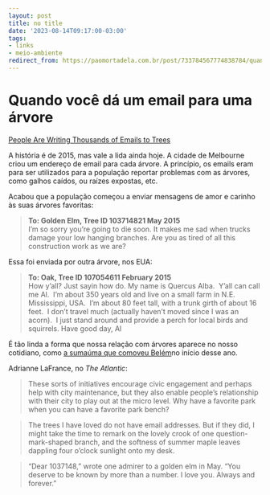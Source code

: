 ```yaml
---
layout: post
title: no title
date: '2023-08-14T09:17:00-03:00'
tags:
- links
- meio-ambiente
redirect_from: https://paomortadela.com.br/post/733784567774838784/quando-voc%C3%AA-d%C3%A1-um-email-para-uma-%C3%A1rvore
---
```

# Quando você dá um email para uma árvore

[People Are Writing Thousands of Emails to Trees](https://href.li/?https://www.theatlantic.com/technology/archive/2015/07/when-you-give-a-tree-an-email-address/398210/)

A história é de 2015, mas vale a lida ainda hoje. A cidade de Melbourne criou um endereço de email para cada árvore. A princípio, os emails eram para ser utilizados para a população reportar problemas com as árvores, como galhos caídos, ou raízes expostas, etc.

Acabou que a população começou a enviar mensagens de amor e carinho às suas árvores favoritas:

> **To: Golden Elm, Tree ID 103714821 May 2015**  
> I’m so sorry you’re going to die soon. It makes me sad when trucks damage your low hanging branches. Are you as tired of all this construction work as we are?

Essa foi enviada por outra árvore, nos EUA:

> **To: Oak, Tree ID 107054611 February 2015**  
> How y’all? Just sayin how do. My name is Quercus Alba. &nbsp;Y’all can call me Al. &nbsp;I’m about 350 years old and live on a small farm in N.E. Mississippi, USA. &nbsp;I’m about 80 feet tall, with a trunk girth of about 16 feet. &nbsp;I don’t travel much (actually haven’t moved since I was an acorn). &nbsp;I just stand around and provide a perch for local birds and squirrels. Have good day, Al

É tão linda a forma que nossa relação com árvores aparece no nosso cotidiano, como [a sumaúma que comoveu Belém](https://sumauma.com/a-sumauma-que-comoveu-belem/)no início desse ano.

Adrianne LaFrance, no _The Atlantic_:

> These sorts of initiatives encourage civic engagement and perhaps help with city maintenance, but they also enable people’s relationship with their city to play out at the micro level. Why have a favorite park when you can have a favorite park bench?

> The trees I have loved do not have email addresses. But if they did, I might take the time to remark on the lovely crook of one question-mark-shaped branch, and the softness of summer maple leaves dappling four o’clock sunlight onto my desk.

> “Dear 1037148,” wrote one admirer to a golden elm in May. “You deserve to be known by more than a number. I love you. Always and forever.”

